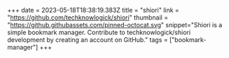 +++
date = 2023-05-18T18:38:19.383Z
title = "shiori"
link = "https://github.com/techknowlogick/shiori"
thumbnail = "https://github.githubassets.com/pinned-octocat.svg"
snippet="Shiori is a simple bookmark manager. Contribute to techknowlogick/shiori development by creating an account on GitHub."
tags = ["bookmark-manager"]
+++
